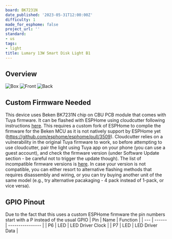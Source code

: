 ```yaml
---
board: BK7231N
date_published: '2023-05-31T12:00:00Z'
difficulty: 1
made_for_esphome: false
project_url: ''
standard:
- us
tags:
- light
title: Lumary 13W Smart Disk Light B1
---
```


## Overview

![Box](box.jpg "Box")
![Front](front.jpg "Front")
![Back](back.jpg "Back")

## Custom Firmware Needed

This device uses Beken BK7231N chip on CBU PCB module that comes with Tuya firmware. It can be flashed with ESPHome using cloudcutter following instructions [here](https://docs.libretiny.eu/docs/projects/esphome/).
This requires a custom fork of ESPHome to complie the firmware for the Beken MCU as it is not natively support by ESPHome yet (<https://github.com/esphome/esphome/pull/3509>).
Cloudcutter relies on a vulnerability in the original Tuya firmware to work, so before attempting to use cloudcutter, pair the light using Tuya app on your phone (you can use a guest account), and check the firmware version (under Software Update section - be careful not to trigger the update though). The list of incompatible firmware versions is [here](https://github.com/tuya-cloudcutter/tuya-cloudcutter/wiki/Known-Patched-Firmware). In case your version is not compatible, you can either resort to alternative flashing methods that requires disassembly and wiring, or you can try buying another unit of the same model (e.g., try alternative pacakaging - 4 pack instead of 1-pack, or vice versa).

## GPIO Pinout

Due to the fact that this uses a custom ESPHome firmware the pin numbers start with a P instead of the usual GPIO
| Pin | Name   | Function         |
| --- | ------ | ---------------- |
| P6  | LED    | LED Driver Clock |
| P7  | LED    | LED Driver Data  |